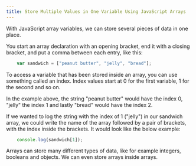 ```yaml
---
title: Store Multiple Values in One Variable Using JavaScript Arrays
---
```

With JavaScript array variables, we can store several pieces of data in one place.

You start an array declaration with an opening bracket, end it with a closing bracket, and put a comma between each entry, like this:

```javascript
    var sandwich = ["peanut butter", "jelly", "bread"];
```

To access a variable that has been stored inside an array, you can use something called an index. Index values start at 0 for the first variable, 1 for the second and so on.

In the example above, the string "peanut butter" would have the index 0, "jelly" the index 1 and lastly "bread" would have the index 2.

If we wanted to log the string with the index of 1 ("jelly") in our sandwich array, we could write the name of the array followed by a pair of brackets, with the index inside the brackets. It would look like the below example:

```javascript
    console.log(sandwich[1]);
```
Arrays can store many different types of data, like for example integers, booleans and objects. We can even store arrays inside arrays. 
